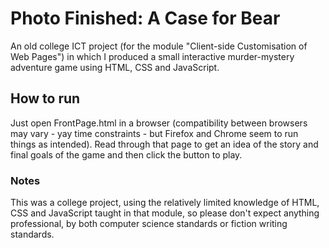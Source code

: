 # Photo Finished: A Case for Bear
An old college ICT project (for the module "Client-side Customisation of Web Pages") in which I produced a small interactive murder-mystery adventure game using HTML, CSS and JavaScript.

## How to run
Just open FrontPage.html in a browser (compatibility between browsers may vary - yay time constraints - but Firefox and Chrome seem to run things as intended). Read through that page to get an idea of the story and final goals of the game and then click the button to play.

### Notes
This was a college project, using the relatively limited knowledge of HTML, CSS and JavaScript taught in that module, so please don't expect anything professional, by both computer science standards or fiction writing standards.
